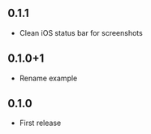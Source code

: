 ## 0.1.1

- Clean iOS status bar for screenshots

## 0.1.0+1

- Rename example

## 0.1.0

- First release
